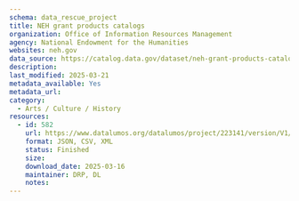 ```yaml
---
schema: data_rescue_project 
title: NEH grant products catalogs
organization: Office of Information Resources Management
agency: National Endowment for the Humanities
websites: neh.gov
data_source: https://catalog.data.gov/dataset/neh-grant-products-catalogs
description: 
last_modified: 2025-03-21
metadata_available: Yes
metadata_url: 
category:
  - Arts / Culture / History
resources:
  - id: 582
    url: https://www.datalumos.org/datalumos/project/223141/version/V1/view
    format: JSON, CSV, XML
    status: Finished
    size: 
    download_date: 2025-03-16
    maintainer: DRP, DL
    notes: 
---
```

